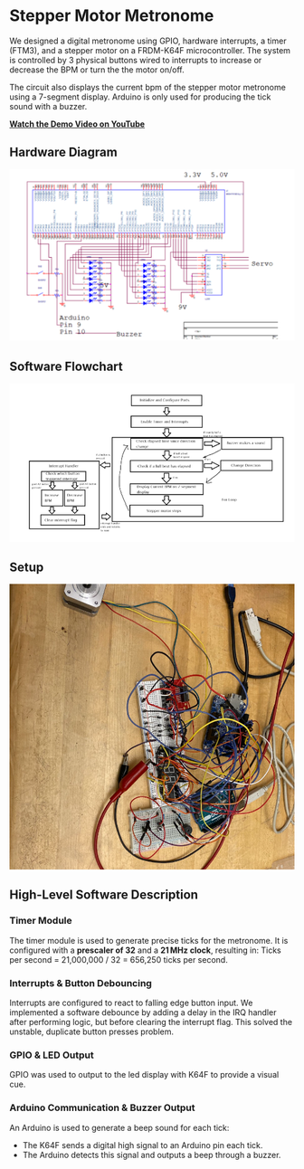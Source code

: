 # Stepper Motor Metronome

We designed a digital metronome using GPIO, hardware interrupts, a timer (FTM3), and a stepper motor on a FRDM-K64F microcontroller. The system is controlled by 3 physical buttons wired to interrupts to increase
or decrease the BPM or turn the the motor on/off. 

The circuit also displays the current bpm of the stepper motor metronome using a 7-segment display. 
Arduino is only used for producing the tick sound with a buzzer. 

**[Watch the Demo Video on YouTube](https://youtu.be/edP20gJBEIU)**

## Hardware Diagram

![hardware diagram](block%20diagram.png)

## Software Flowchart

![software flowchart](software%20flowchart.png)

## Setup

![setup](setup.png)

## High-Level Software Description

### Timer Module
The timer module is used to generate precise ticks for the metronome. It is configured with a **prescaler of 32** and a **21 MHz clock**, resulting in:
Ticks per second = 21,000,000 / 32 = 656,250 ticks per second.

### Interrupts & Button Debouncing
Interrupts are configured to react to falling edge button input. We implemented a software debounce by adding a delay in the IRQ handler after performing logic, but before clearing the interrupt flag. This solved the unstable, duplicate button presses problem. 

### GPIO & LED Output
GPIO was used to output to the led display with K64F to provide a visual cue.  

### Arduino Communication & Buzzer Output
An Arduino is used to generate a beep sound for each tick:
- The K64F sends a digital high signal to an Arduino pin each tick.
- The Arduino detects this signal and outputs a beep through a buzzer.
